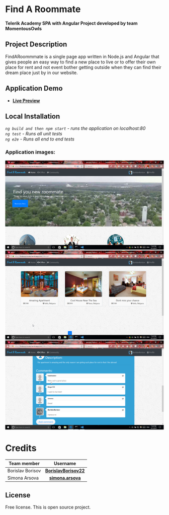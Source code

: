 # Find A Roommate
**Telerik Academy SPA with Angular Project developed by team MomentousOwls**

## Project Description
FindARoommmate is a single page app written in Node.js and Angular that gives people an easy way to find a new place to live or to offer their own place for rent and not event bother getting outside when they can find their dream place just by in our website.

## Application Demo
- [**Live Preview**](https://findaroommate.herokuapp.com/home)

## Local Installation
*`ng build and then npm start` - runs the application on localhost:80*
<br/>
*`ng test` - Runs all unit tests*
<br/>
*`ng e2e` - Runs all end to end tests*

### Application images:
![](/app-images/home.png)
![](/app-images/offers.png)
![](/app-images/comments.png)

# Credits
| Team member         | Username                                                                    |
| -------------       | :--------:                                                                  |
| Borislav Borisov    | [**BorislavBorisov22**](https://github.com/BorislavBorisov22)               |
| Simona Arsova       | [**simona.arsova**](https://github.com/SimonaArsova)                        |

License
-------
Free license. This is open source project.
